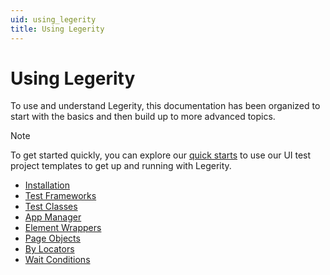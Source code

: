 ```yaml
---
uid: using_legerity
title: Using Legerity
---
```


# Using Legerity

To use and understand Legerity, this documentation has been organized to start with the basics and then build up to more advanced topics.

> [!NOTE]
> To get started quickly, you can explore our [quick starts](xref:getting_started_quick_starts) to use our UI test project templates to get up and running with Legerity.

- [Installation](xref:using_legerity_installation)
- [Test Frameworks](xref:using_legerity_test_frameworks)
- [Test Classes](xref:using_legerity_test_classes)
- [App Manager](xref:using_legerity_app_manager)
- [Element Wrappers](xref:using_legerity_element_wrappers)
- [Page Objects](xref:using_legerity_page_objects)
- [By Locators](xref:using_legerity_by_locators)
- [Wait Conditions](xref:using_legerity_wait_conditions)
